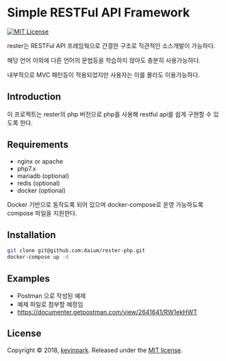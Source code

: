 # Simple RESTFul API Framework

[![MIT License](https://img.shields.io/badge/license-MIT-blue.svg?style=flat)](https://github.com/daium/rester-php/blob/master/LICENSE)

rester는 RESTFul API 프레임웍으로 간결한 구조로 직관적인 소스개발이 가능하다.

해당 언어 이외에 다른 언어의 문법등을 학습하지 않아도 충분히 사용가능하다.

내부적으로 MVC 패턴등이 적용되었지만 사용자는 이를 몰라도 이용가능하다.


## Introduction
이 프로젝트는 rester의 php 버전으로 php를 사용해 restful api를 쉽게 구현할 수 있도록 한다.

## Requirements
- nginx or apache
- php7.x
- mariadb (optional)
- redis (optional)
- docker (optional)

Docker 기반으로 동작도록 되어 있으며 docker-compose로 운영 가능하도록 compose 파일을 지원한다.

## Installation

```zsh
git clone git@github.com:daium/rester-php.git
docker-compose up -d
```

## Examples
- Postman 으로 작성된 예제
- 예제 파일로 첨부할 예정임
- https://documenter.getpostman.com/view/2641641/RW1ekHWT

## License
Copyright © 2018, [kevinpark](https://github.com/daium).
Released under the [MIT license](LICENSE).

